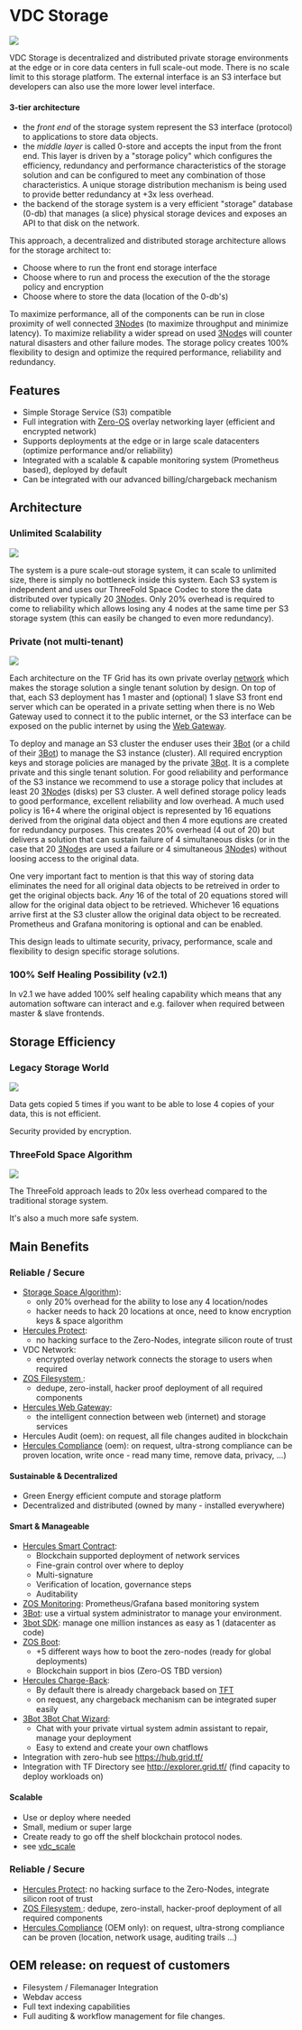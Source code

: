 # VDC Storage

![](tftech__evdc_storage.png  )

VDC Storage is decentralized and distributed private storage environments at the edge or in core data centers in full scale-out mode. There is no scale limit to this storage platform. The external interface is an S3 interface but developers can also use the more lower level interface.

#### 3-tier architecture

- the *front end* of the storage system represent the S3 interface (protocol) to applications to store data objects.  
- the *middle layer* is called 0-store and accepts the input from the front end. This layer is driven by a "storage policy" which configures the  efficiency, redundancy and performance characteristics of the storage solution and can be configured to meet any combination of those characteristics. A unique storage distribution mechanism is being used to provide better redundancy at +3x less overhead.
- the backend of the storage system is a very efficient "storage" database (0-db) that manages (a slice) physical storage devices and exposes an API to that disk on the network. 

This approach, a decentralized and distributed storage architecture allows for the storage architect to:
- Choose where to run the front end storage interface
- Choose where to run and process the execution of the the storage policy and encryption
- Choose where to store the data (location of the 0-db's)

To maximize performance, all of the components can be run in close proximity of well connected [3Node](threefold__3node)s (to maximize throughput and minimize latency).  To maximize reliability a wider spread on used [3Node](threefold__3node)s will counter natural disasters and other failure modes.  The storage policy creates 100% flexibility to design and optimize the required performance, reliability and redundancy.


## Features

*   Simple Storage Service (S3) compatible
*   Full integration with [Zero-OS](threefold__zos) overlay networking layer (efficient and encrypted network)
*   Supports deployments at the edge or in large scale datacenters (optimize performance and/or reliability)
*   Integrated with a scalable & capable monitoring system (Prometheus based), deployed by default
*   Can be integrated with our advanced billing/chargeback mechanism


## Architecture

### Unlimited Scalability

![](tftech__storage_scale.png  )

The system is a pure scale-out storage system, it can scale to unlimited size, there is simply no bottleneck inside this system. Each S3 system is independent and uses our ThreeFold Space Codec to store the data distributed over typically 20 [3Node](threefold__3node)s. Only 20% overhead is required to come to reliability which allows losing any 4 nodes at the same time per S3 storage system (this can easily be changed to even more redundancy).

### Private (not multi-tenant)

![](tftech__storage_monitoring.png  )

Each architecture on the TF Grid has its own private overlay [network](tftech__vdc_network.md) which makes the storage solution a single tenant solution by design.  On top of that, each S3 deployment has 1 master and (optional) 1 slave S3 front end server which can be operated in a private setting when there is no Web Gateway used to connect it to the public internet, or the S3 interface can be exposed on the public internet by using the [Web Gateway](tftech__vdc_network.md).

To deploy and manage an S3 cluster the enduser uses their [3Bot](threefold__3bot_def) (or a child of their [3Bot](threefold__3bot_def)) to manage the S3 instance (cluster). All required encryption keys and storage policies are managed by the private [3Bot](threefold__3bot_def). It is a complete private and this single tenant solution. For good reliability and performance of the S3 instance we recommend to use a storage policy that includes at least 20 [3Node](threefold__3node)s (disks) per S3 cluster.  A well defined storage policy leads to good performance, excellent reliability and low overhead.  A much used policy is 16+4 where the original object is represented by 16 equations derived from the original data object and then 4 more equtions are created for redundancy purposes.  This creates 20% overhead (4 out of 20) but delivers a solution that can sustain failure of 4 simultaneous disks (or in the case that 20 [3Node](threefold__3node)s are used a failure or 4 simultaneous [3Node](threefold__3node)s) without loosing access to the original data.

One very important fact to mention is that this way of storing data eliminates the need for all original data objects to be retreived in order to get the original objects back.  *Any* 16 of the total of 20 equations stored will allow for the original data object to be retrieved.  Whichever 16 equations arrive first at the S3 cluster allow the original data object to be recreated. 
Prometheus and Grafana monitoring is optional and can be enabled.

This design leads to ultimate security, privacy, performance, scale and flexibility to design specific storage solutions.

### 100% Self Healing Possibility (v2.1)

In v2.1 we have added 100% self healing capability which means that any automation software can interact and e.g. failover when required between master & slave frontends. 

## Storage Efficiency

### Legacy Storage World

![](tftech__storage_dispersed_problem.png  )


Data gets copied 5 times if you want to be able to lose 4 copies of your data, this is not efficient.

Security provided by encryption.


### ThreeFold Space Algorithm

![](tftech__storage_dispersed_solution.png  )


The ThreeFold approach leads to 20x less overhead compared to the traditional storage system.

It's also a much more safe system.


## Main Benefits

### Reliable / Secure

*   [Storage Space Algorithm](tftech__storage_space_algo.md)): 
    *   only 20% overhead for the ability to lose any 4 location/nodes
    *   hacker needs to hack 20 locations at once, need to know encryption keys & space algorithm
*   [Hercules Protect](tftech__zos_protect.md): 
    *   no hacking surface to the Zero-Nodes, integrate silicon route of trust
*   VDC Network: 
    *   encrypted overlay network connects the storage to users when required
*   [ZOS Filesystem ](zos_filesystem): 
    *   dedupe, zero-install, hacker proof deployment of all required components
*   [Hercules Web Gateway](tftech__web_gateway.md): 
    *   the intelligent connection between web (internet) and storage services
*   Hercules Audit (oem): on request, all file changes audited in blockchain
*   [Hercules Compliance](tftech__vdc_compliance.md) (oem): on request, ultra-strong compliance can be proven location, write once - read many time, remove data, privacy, …)

####  Sustainable & Decentralized

* Green Energy efficient compute and storage platform
* Decentralized and distributed (owned by many - installed everywhere)

#### Smart & Manageable

- [Hercules Smart Contract](sdk__smart_contract.md):
  - Blockchain supported deployment of network services
  - Fine-grain control over where to deploy
  - Multi-signature
  - Verification of location, governance steps
  - Auditability
- [ZOS Monitoring](tftech__zos_monitoring.md): Prometheus/Grafana based monitoring system
- [3Bot](tftech__3bot.md): use a virtual system administrator to manage your environment.
- [3bot SDK](tftech__3bot_sdk.md): manage one million instances as easy as 1 (datacenter as code)
- [ZOS Boot](tftech__zos_boot.md):
  - +5 different ways how to boot the zero-nodes (ready for global deployments)
  - Blockchain support in bios (Zero-OS TBD version)
- [Hercules Charge-Back](threefold__hercules_charge_back.md):
  - By default there is already chargeback based on [TFT](threefold__threefold_token)
  - on request, any chargeback mechanism can be integrated super easily
- [3Bot 3Bot Chat Wizard](tftech__3bot_chat_wizard.md):
  - Chat with your private virtual system admin assistant to repair, manage your deployment
  - Easy to extend and create your own chatflows
- Integration with zero-hub see https://hub.grid.tf/
- Integration with TF Directory see http://explorer.grid.tf/ (find capacity to deploy workloads on)
#### Scalable

* Use or deploy where needed
* Small, medium or super large
* Create ready to go off the shelf blockchain protocol nodes.
* see [vdc_scale](tftech__vdc_scale.md)


### Reliable / Secure

*   [Hercules Protect](tftech__zos_protect.md): no hacking surface to the Zero-Nodes, integrate silicon root of trust
*   [ZOS Filesystem ](zos_filesystem): dedupe, zero-install, hacker-proof deployment of all required components
*   [Hercules Compliance](tftech__vdc_compliance.md) (OEM only): on request, ultra-strong compliance can be proven (location, network usage, auditing trails …)



## OEM release: on request of customers

*   Filesystem / Filemanager Integration
*   Webdav access
*   Full text indexing capabilities
*   Full auditing & workflow management for file changes.